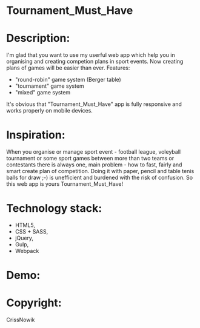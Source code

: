 # Tournament_Must_Have

Description:
=============
I'm glad that you want to use my userful web app which help you in organising and creating competion plans in sport events. Now creating plans of games will be easier than ever.
Features:
*  "round-robin" game system (Berger table)
*  "tournament" game system
*  "mixed" game system

It's obvious that "Tournament_Must_Have" app is fully responsive and works properly on mobile devices.

Inspiration:
============
When you organise or manage sport event - football league, voleyball tournament or some sport games between more than two teams or contestants there is always one, main problem - how to fast, fairly and smart create plan of competition. Doing it with paper, pencil and table tenis balls for draw ;-) is unefficient and burdened with the risk of confusion. So this web app is yours Tournament_Must_Have!

Technology stack:
=============
* HTML5,
* CSS + SASS,
* jQuery,
* Gulp,
* Webpack

Demo:
=====


Copyright:
==========
CrissNowik
